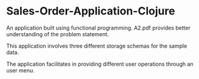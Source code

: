 # Sales-Order-Application-Clojure

An application built using functional programming. A2.pdf provides better understanding of the problem statement.

This application involves three different storage schemas for the sample data. 

The application facilitates in providing different user operations through an user menu.
